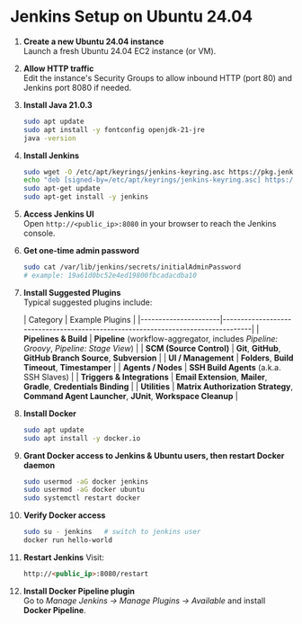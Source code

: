 # Jenkins Setup on Ubuntu 24.04

1.  **Create a new Ubuntu 24.04 instance**\
    Launch a fresh Ubuntu 24.04 EC2 instance (or VM).

2.  **Allow HTTP traffic**\
    Edit the instance's Security Groups to allow inbound HTTP (port 80)
    and Jenkins port 8080 if needed.

3.  **Install Java 21.0.3**

    ``` bash
    sudo apt update
    sudo apt install -y fontconfig openjdk-21-jre
    java -version
    ```

4.  **Install Jenkins**

    ``` bash
    sudo wget -O /etc/apt/keyrings/jenkins-keyring.asc https://pkg.jenkins.io/debian-stable/jenkins.io-2023.key
    echo "deb [signed-by=/etc/apt/keyrings/jenkins-keyring.asc] https://pkg.jenkins.io/debian-stable binary/" | sudo tee /etc/apt/sources.list.d/jenkins.list > /dev/null
    sudo apt-get update
    sudo apt-get install -y jenkins
    ```

5.  **Access Jenkins UI**\
    Open `http://<public_ip>:8080` in your browser to reach the Jenkins
    console.

6.  **Get one-time admin password**

    ``` bash
    sudo cat /var/lib/jenkins/secrets/initialAdminPassword
    # example: 19a61d0bc52e4ed19800fbcadacdba10
    ```

7. **Install Suggested Plugins**  
   Typical suggested plugins include:

   | Category             | Example Plugins                                                                 |
       |----------------------|----------------------------------------------------------------------------------|
   | **Pipelines & Build** | **Pipeline** (workflow-aggregator, includes *Pipeline: Groovy*, *Pipeline: Stage View*) |
   | **SCM (Source Control)** | **Git**, **GitHub**, **GitHub Branch Source**, **Subversion**                   |
   | **UI / Management**   | **Folders**, **Build Timeout**, **Timestamper**                                  |
   | **Agents / Nodes**    | **SSH Build Agents** (a.k.a. SSH Slaves)                                         |
   | **Triggers & Integrations** | **Email Extension**, **Mailer**, **Gradle**, **Credentials Binding**        |
   | **Utilities**         | **Matrix Authorization Strategy**, **Command Agent Launcher**, **JUnit**, **Workspace Cleanup** |


8.  **Install Docker**

    ``` bash
    sudo apt update
    sudo apt install -y docker.io
    ```

9.  **Grant Docker access to Jenkins & Ubuntu users, then restart Docker
    daemon**

    ``` bash
    sudo usermod -aG docker jenkins
    sudo usermod -aG docker ubuntu
    sudo systemctl restart docker
    ```

10. **Verify Docker access**

    ``` bash
    sudo su - jenkins   # switch to jenkins user
    docker run hello-world
    ```

11. **Restart Jenkins** Visit:

    ```html
    http://<public_ip>:8080/restart
    ```

12. **Install Docker Pipeline plugin**\
    Go to *Manage Jenkins → Manage Plugins → Available* and install
    **Docker Pipeline**.
